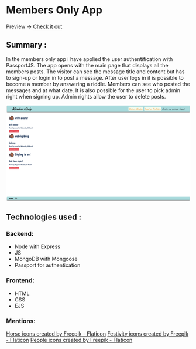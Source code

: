 # Members Only App

Preview -> [Check it out](https://membersonly-osderos.herokuapp.com/)

## Summary :
In the members only app i have applied the user authentification with PassportJS. The app opens with the main page that displays all the members posts. The visitor can see the message title and content but has to sign-up or login in to post a message. After user logs in it is possible to become a member by answering a riddle. Members can see who posted the messages and at what date. It is also possible for the user to pick admin right when signing up. Admin rights allow the user to delete posts.

![](preview.png)

## Technologies used :

### Backend:
- Node with Express
- JS
- MongoDB with Mongoose
- Passport for authentication


### Frontend:
- HTML
- CSS
- EJS

### Mentions:

[Horse icons created by Freepik - Flaticon](https://www.flaticon.com/free-icons/horse)
[Festivity icons created by Freepik - Flaticon](https://www.flaticon.com/free-icons/festivity)
[People icons created by Freepik - Flaticon](https://www.flaticon.com/free-icons/people)
